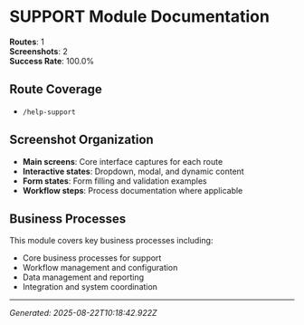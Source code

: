 # SUPPORT Module Documentation

**Routes**: 1  
**Screenshots**: 2  
**Success Rate**: 100.0%

## Route Coverage

- `/help-support`

## Screenshot Organization

- **Main screens**: Core interface captures for each route
- **Interactive states**: Dropdown, modal, and dynamic content
- **Form states**: Form filling and validation examples
- **Workflow steps**: Process documentation where applicable

## Business Processes

This module covers key business processes including:

- Core business processes for support
- Workflow management and configuration
- Data management and reporting
- Integration and system coordination

---

*Generated: 2025-08-22T10:18:42.922Z*
